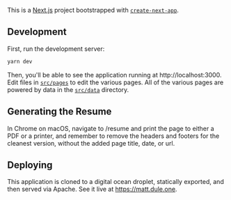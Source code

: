 This is a [Next.js](https://nextjs.org/) project bootstrapped with [`create-next-app`](https://github.com/vercel/next.js/tree/canary/packages/create-next-app).

## Development

First, run the development server:

```sh
yarn dev
```

Then, you'll be able to see the application running at http://localhost:3000. Edit files in [`src/pages`](./src/pages) to edit the various pages. All of the various pages are powered by data in the [`src/data`](./src/data) directory.

## Generating the Resume

In Chrome on macOS, navigate to /resume and print the page to either a PDF or a printer, and remember to remove the headers and footers for the cleanest version, without the added page title, date, or url.

## Deploying

This application is cloned to a digital ocean droplet, statically exported, and then served via Apache. See it live at https://matt.dule.one.

